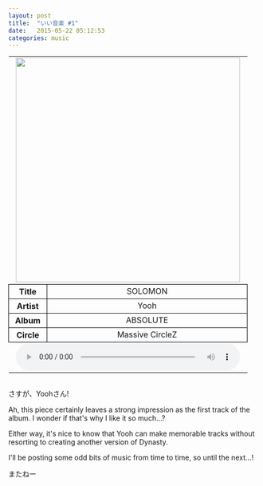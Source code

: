 ```yaml
---
layout: post
title:  "いい音楽 #1"
date:   2015-05-22 05:12:53
categories: music
---
```


<style>
	table{margin:0 auto;}
	th{text-align:center;border: 1px solid black;width:60px;}
	td{text-align:center;border: 1px solid black;width:385px;}
	img{width:450px;}
	audio{width:450px;}
	.table-media{border:0;}
</style>
<table cellspacing="2">
	<tbody>
		<tr>
			<td class="table-media" colspan="2">
				<img src="{{site.url}}/media/cover1.jpg">
			</td>
		</tr>
		<tr>
			<th>Title</th><td>SOLOMON</td>
		</tr>
		<tr>
			<th>Artist</th><td>Yooh</td>
		</tr>
		<tr>
			<th>Album</th><td>ABSOLUTE</td>
		</tr>
		<tr>
			<th>Circle</th><td>Massive CircleZ</td>
		</tr>
		<tr>
			<td class="table-media" colspan="2">
				<audio src="{{site.url}}/media/ongaku1.ogg" controls></audio>
			</td>
		</tr>
	</tbody>
</table>
<br>

さすが、Yoohさん!

Ah, this piece certainly leaves a strong impression as the first track of the album.  I wonder if that's why I like it so much...?

Either way, it's nice to know that Yooh can make memorable tracks without resorting to creating another version of Dynasty.

I'll be posting some odd bits of music from time to time, so until the next...!

またねー
